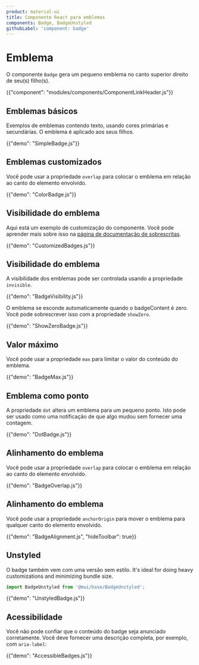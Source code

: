 ```yaml
---
product: material-ui
title: Componente React para emblemas
components: Badge, BadgeUnstyled
githubLabel: 'component: badge'
---
```


# Emblema

<p class="description">O componente <code>Badge</code> gera um pequeno emblema no canto superior direito de seu(s) filho(s).</p>

{{"component": "modules/components/ComponentLinkHeader.js"}}

## Emblemas básicos

Exemplos de emblemas contendo texto, usando cores primárias e secundárias. O emblema é aplicado aos seus filhos.

{{"demo": "SimpleBadge.js"}}

## Emblemas customizados

Você pode usar a propriedade `overlap` para colocar o emblema em relação ao canto do elemento envolvido.

{{"demo": "ColorBadge.js"}}

## Visibilidade do emblema

Aqui está um exemplo de customização do componente. Você pode aprender mais sobre isso na [página de documentação de sobrescritas](/customization/how-to-customize/).

{{"demo": "CustomizedBadges.js"}}

## Visibilidade do emblema

A visibilidade dos emblemas pode ser controlada usando a propriedade `invisible`.

{{"demo": "BadgeVisibility.js"}}

O emblema se esconde automaticamente quando o badgeContent é zero. Você pode sobrescrever isso com a propriedade `showZero`.

{{"demo": "ShowZeroBadge.js"}}

## Valor máximo

Você pode usar a propriedade `max` para limitar o valor do conteúdo do emblema.

{{"demo": "BadgeMax.js"}}

## Emblema como ponto

A propriedade `dot` altera um emblema para um pequeno ponto. Isto pode ser usado como uma notificação de que algo mudou sem fornecer uma contagem.

{{"demo": "DotBadge.js"}}

## Alinhamento do emblema

Você pode usar a propriedade `overlap` para colocar o emblema em relação ao canto do elemento envolvido.

{{"demo": "BadgeOverlap.js"}}

## Alinhamento do emblema

Você pode usar a propriedade `anchorOrigin` para mover o emblema para qualquer canto do elemento envolvido.

{{"demo": "BadgeAlignment.js", "hideToolbar": true}}

## Unstyled

O badge também vem com uma versão sem estilo. It's ideal for doing heavy customizations and minimizing bundle size.

```js
import BadgeUnstyled from '@mui/base/BadgeUnstyled';
```

{{"demo": "UnstyledBadge.js"}}

## Acessibilidade

Você não pode confiar que o conteúdo do badge seja anunciado corretamente. Você deve fornecer uma descrição completa, por exemplo, com `aria-label`:

{{"demo": "AccessibleBadges.js"}}
